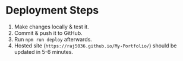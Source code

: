 # Deployment Steps

1. Make changes locally & test it. 
2. Commit & push it to GitHub. 
3. Run `npm run deploy` afterwards. 
4. Hosted site (`https://raj5036.github.io/My-Portfolio/`) should be updated in 5-6 minutes. 